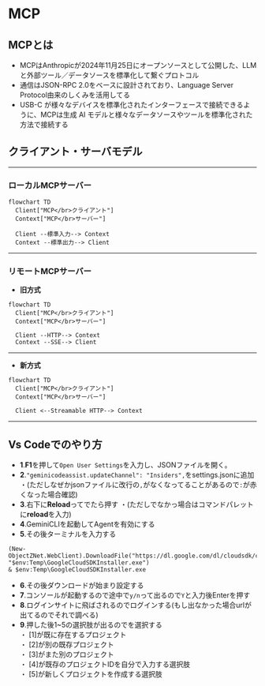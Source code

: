 # MCP

## MCPとは

- MCPはAnthropicが2024年11月25日にオープンソースとして公開した、LLMと外部ツール／データソースを標準化して繋ぐプロトコル
- 通信はJSON-RPC 2.0をベースに設計されており、Language Server Protocol由来のしくみを活用してる
- USB-C が様々なデバイスを標準化されたインターフェースで接続できるように、MCPは生成 AI モデルと様々なデータソースやツールを標準化された方法で接続する

## クライアント・サーバモデル

----------------------------

### ローカルMCPサーバー
```mermaid
flowchart TD
  Client["MCP</br>クライアント"]
  Context["MCP</br>サーバー"]

  Client --標準入力--> Context
  Context --標準出力--> Client
```

----------------------------------

### リモートMCPサーバー

- **旧方式**
```mermaid
flowchart TD
  Client["MCP</br>クライアント"]
  Context["MCP</br>サーバー"]
  
  Client --HTTP--> Context
  Context --SSE--> Client
```

--------------------------------------

- **新方式**
```mermaid
flowchart TD
  Client["MCP</br>クライアント"]
  Context["MCP</br>サーバー"]
  
  Client <--Streamable HTTP--> Context

```

--------------------------------------

## Vs Codeでのやり方
- **1**.**F1**を押して```Open User Settings```を入力し、JSONファイルを開く。
- **2**.```"geminicodeassist.updateChannel": "Insiders",```をsettings.jsonに追加</br>
  ・(ただしなぜかjsonファイルに改行の```,```がなくなってることがあるので```:```が赤くなった場合確認)
- **3**.右下に**Reload**ってでたら押す
  ・(ただしでなかっ場合はコマンドパレットに**reload**を入力)
- **4**.GeminiCLIを起動してAgentを有効にする</br>
- **5**.その後ターミナルを入力する</br>

```
(New-ObjectZNet.WebClient).DownloadFile("https://dl.google.com/dl/cloudsdk/channels/rapid/GoogleCloudSDKInstaller.exe", "$env:Temp\GoogleCloudSDKInstaller.exe")
& $env:Temp\GoogleCloudSDKInstaller.exe
```

- **6**.その後ダウンロードが始まり設定する</br>
- **7**.コンソールが起動するので途中で```y/n```って出るので```Y```と入力後Enterを押す</br>
- **8**.ログインサイトに飛ばされるのでログインする(もし出なかった場合urlが出てるのでそれで調べる)
- **9**.押した後1~5の選択肢が出るのでを選択する</br>
  ・ [1]が既に存在するプロジェクト</br>
  ・ [2]が別の既存プロジェクト</br>
  ・ [3]がまた別のプロジェクト</br>
  ・ [4]が既存のプロジェクトIDを自分で入力する選択肢</br>
  ・ [5]が新しくプロジェクトを作成する選択肢</br>
